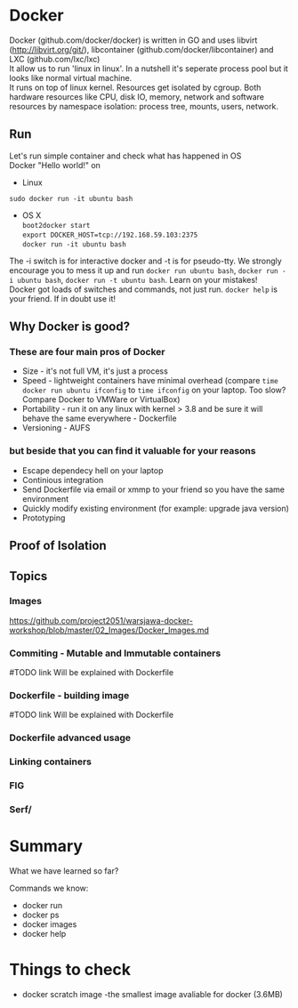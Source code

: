 # Docker

Docker (github.com/docker/docker) is written in GO and uses libvirt (http://libvirt.org/git/), libcontainer (github.com/docker/libcontainer) and LXC (github.com/lxc/lxc)  
It allow us to run 'linux in linux'. In a nutshell it's seperate process pool but it looks like normal virtual machine.  
It runs on top of linux kernel. 
Resources get isolated by cgroup. Both hardware resources like CPU, disk IO, memory, network and software resources by namespace isolation: process tree, mounts, users, network.

## Run

Let's run simple container and check what has happened in OS  
Docker "Hello world!" on  

* Linux  
```
sudo docker run -it ubuntu bash  
```  
* OS X  
```boot2docker start```  
```export DOCKER_HOST=tcp://192.168.59.103:2375```    
```docker run -it ubuntu bash```  

The -i switch is for interactive docker and -t is for pseudo-tty. We strongly encourage you to mess it up and run `docker run ubuntu bash`, `docker run -i ubuntu bash`, `docker run -t ubuntu bash`. Learn on your mistakes!  
Docker got loads of switches and commands, not just run. `docker help` is your friend. If in doubt use it!

## Why Docker is good?
### These are four main pros of Docker
* Size - it's not full VM, it's just a process  
* Speed - lightweight containers have minimal overhead (compare `time docker run ubuntu ifconfig` to `time ifconfig` on your laptop. Too slow? Compare Docker to VMWare or VirtualBox)  
* Portability - run it on any linux with kernel > 3.8 and be sure it will behave the same everywhere - Dockerfile  
* Versioning - AUFS  

### but beside that you can find it valuable for your reasons  
* Escape dependecy hell on your laptop
* Continious integration
* Send Dockerfile via email or xmmp to your friend so you have the same environment
* Quickly modify existing environment (for example: upgrade java version)
* Prototyping

## Proof of Isolation

## Topics

### Images

https://github.com/project2051/warsjawa-docker-workshop/blob/master/02_Images/Docker_Images.md

### Commiting - Mutable and Immutable containers

#TODO link
Will be explained with Dockerfile  

### Dockerfile - building image

#TODO link
Will be explained with Dockerfile  


### Dockerfile advanced usage

### Linking containers

### FIG

### Serf/


# Summary
What we have learned so far?  

Commands we know:  

* docker run
* docker ps
* docker images
* docker help
  

# Things to check

* docker scratch image -the smallest image avaliable for docker (3.6MB)  
  

